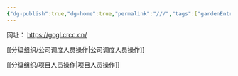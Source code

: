 ```yaml
---
{"dg-publish":true,"dg-home":true,"permalink":"///","tags":["gardenEntry"],"dgPassFrontmatter":true}
---
```



网址：
https://gcgl.crcc.cn/

[[分级组织/公司调度人员操作\|公司调度人员操作]]

[[分级组织/项目人员操作\|项目人员操作]]